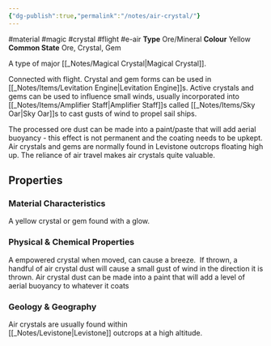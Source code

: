 ```yaml
---
{"dg-publish":true,"permalink":"/notes/air-crystal/"}
---
```


#material #magic #crystal #flight #e-air 
**Type** Ore/Mineral
**Colour** Yellow
**Common State**  Ore, Crystal, Gem

A type of major [[_Notes/Magical Crystal\|Magical Crystal]].

Connected with flight. Crystal and gem forms can be used in [[_Notes/Items/Levitation Engine\|Levitation Engine]]s. Active crystals and gems can be used to influence small winds, usually incorporated into [[_Notes/Items/Amplifier Staff\|Amplifier Staff]]s called [[_Notes/Items/Sky Oar\|Sky Oar]]s to cast gusts of wind to propel sail ships. 

The processed ore dust can be made into a paint/paste that will add aerial buoyancy - this effect is not permanent and the coating needs to be upkept. Air crystals and gems are normally found in Levistone outcrops floating high up. The reliance of air travel makes air crystals quite valuable.

## Properties

### Material Characteristics
A yellow crystal or gem found with a glow.

### Physical & Chemical Properties
A empowered crystal when moved, can cause a breeze.  If thrown, a handful of air crystal dust will cause a small gust of wind in the direction it is thrown. Air crystal dust can be made into a paint that will add a level of aerial buoyancy to whatever it coats

### Geology & Geography
Air crystals are usually found within [[_Notes/Levistone\|Levistone]] outcrops at a high altitude.
